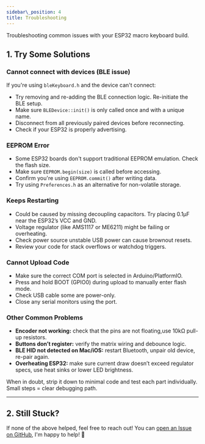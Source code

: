 ```yaml
---
sidebar\_position: 4
title: Troubleshooting
---
```


Troubleshooting common issues with your ESP32 macro keyboard build.

## 1. Try Some Solutions

### Cannot connect with devices (BLE issue)

If you're using `bleKeyboard.h` and the device can't connect:

* Try removing and re-adding the BLE connection logic. Re-initiate the BLE setup.
* Make sure `BLEDevice::init()` is only called once and with a unique name.
* Disconnect from all previously paired devices before reconnecting.
* Check if your ESP32 is properly advertising.


### EEPROM Error

* Some ESP32 boards don't support traditional EEPROM emulation. Check the flash size.
* Make sure `EEPROM.begin(size)` is called before accessing.
* Confirm you're using `EEPROM.commit()` after writing data.
* Try using `Preferences.h` as an alternative for non-volatile storage.


### Keeps Restarting

* Could be caused by missing decoupling capacitors. Try placing 0.1µF near the ESP32’s VCC and GND.
* Voltage regulator (like AMS1117 or ME6211) might be failing or overheating.
* Check power source unstable USB power can cause brownout resets.
* Review your code for stack overflows or watchdog triggers.

### Cannot Upload Code

* Make sure the correct COM port is selected in Arduino/PlatformIO.
* Press and hold BOOT (GPIO0) during upload to manually enter flash mode.
* Check USB cable some are power-only.
* Close any serial monitors using the port.

### Other Common Problems

* **Encoder not working:** check that the pins are not floating,use 10kΩ pull-up resistors.
* **Buttons don’t register:** verify the matrix wiring and debounce logic.
* **BLE HID not detected on Mac/iOS:** restart Bluetooth, unpair old device, re-pair again.
* **Overheating ESP32:** make sure current draw doesn’t exceed regulator specs, use heat sinks or lower LED brightness.

When in doubt, strip it down to minimal code and test each part individually. Small steps = clear debugging path.

---

## 2. Still Stuck?

If none of the above helped, feel free to reach out!
You can [open an Issue on GitHub](https://github.com/javierrayhan/kato-macro-esp32/issues),
I'm happy to help! 🙌
